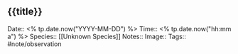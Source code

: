 ## {{title}}

Date:: <% tp.date.now("YYYY-MM-DD") %>
Time:: <% tp.date.now("hh:mm a") %>
Species:: [[Unknown Species]]
Notes:: 
Image:: 
Tags:: #note/observation 

